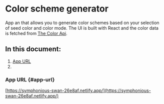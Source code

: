 # Color scheme generator
App an that allows you to generate color schemes based on your selection of seed color and color mode. The UI is built with React and the color data is fetched from [The Color Api](https://www.thecolorapi.com/).

## In this document:
1. [App URL](#app-url)
2. 


### App URL {#app-url}
[https://symphonious-swan-26e8af.netlify.app/](https://symphonious-swan-26e8af.netlify.app/)